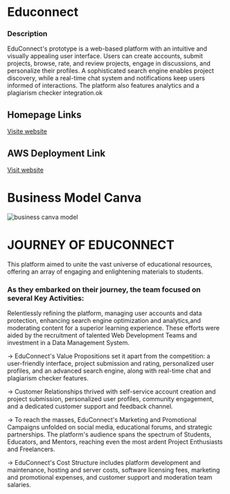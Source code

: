 <h1>Educonnect</h1>

<h3>Description</h3>

EduConnect's prototype is a web-based platform with an intuitive
and visually appealing user interface. Users can create accounts,
submit projects, browse, rate, and review projects, engage in
discussions, and personalize their profiles. A sophisticated search
engine enables project discovery, while a real-time chat system
and notifications keep users informed of interactions. The
platform also features analytics and a plagiarism checker
integration.ok

## Homepage Links

[Visite website](https://ankit-dsu.github.io/LSM-EduConnect// "LCO")

## AWS Deployment Link

[Visit website](http://54.225.43.191// "LCO")

<h1>Business Model Canva</h1>

![business canva model](https://github.com/Ankit-Dsu/LSM-EduConnect/assets/141424013/dc740359-1805-4ca4-b8b3-e658e38a3c9c)

<h1>JOURNEY OF EDUCONNECT</h1>

<p>This platform aimed to unite the vast universe of educational resources, offering an array of engaging and enlightening materials to students. </p>

<h3>As they embarked on their journey, the team focused on several Key Activities:</h3>
 
<p>Relentlessly refining the platform, managing user accounts and data protection, enhancing search engine optimization and analytics,and moderating content for a superior learning experience. These efforts were aided by the recruitment of talented Web Development Teams and investment in a Data Management System. </p>

<p>-> EduConnect's Value Propositions set it apart from the competition: a user-friendly interface, project submission and rating, personalized user profiles, and an advanced search engine, along with real-time chat and plagiarism checker features.</p>

<p>-> Customer Relationships thrived with self-service account creation and project submission, personalized user profiles, community engagement, and a dedicated customer support and feedback channel. </p>

<p>-> To reach the masses, EduConnect's Marketing and Promotional Campaigns unfolded on social media, educational forums, and strategic partnerships. The platform's audience spans the spectrum of Students, Educators, and Mentors, reaching even the most ardent Project Enthusiasts and Freelancers. </p>

<p>-> EduConnect's Cost Structure includes platform development and maintenance, hosting and server costs, software licensing fees, marketing and promotional expenses, and customer support and moderation team salaries. </p>
